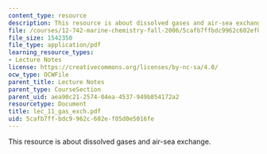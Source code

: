 ```yaml
---
content_type: resource
description: This resource is about dissolved gases and air-sea exchange.
file: /courses/12-742-marine-chemistry-fall-2006/5cafb7ffbdc9962c602ef05d0e5016fe_lec_11_gas_exch.pdf
file_size: 1542350
file_type: application/pdf
learning_resource_types:
- Lecture Notes
license: https://creativecommons.org/licenses/by-nc-sa/4.0/
ocw_type: OCWFile
parent_title: Lecture Notes
parent_type: CourseSection
parent_uid: aea90c21-2574-04ea-4537-949b854172a2
resourcetype: Document
title: lec_11_gas_exch.pdf
uid: 5cafb7ff-bdc9-962c-602e-f05d0e5016fe
---
```

This resource is about dissolved gases and air-sea exchange.